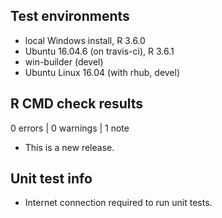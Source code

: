 ## Test environments
* local Windows install, R 3.6.0
* Ubuntu 16.04.6 (on travis-ci), R 3.6.1
* win-builder (devel)
* Ubuntu Linux 16.04 (with rhub, devel)

## R CMD check results

0 errors | 0 warnings | 1 note

* This is a new release.

## Unit test info

* Internet connection required to run unit tests.

